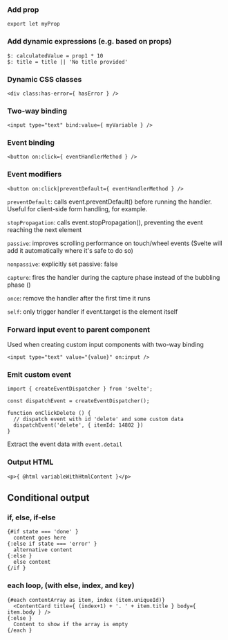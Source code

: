 
### Add prop

`export let myProp`


### Add dynamic expressions (e.g. based on props)
```svelte
$: calculatedValue = prop1 * 10
$: title = title || 'No title provided'
```

### Dynamic CSS classes
```svelte
<div class:has-error={ hasError } />
```

### Two-way binding
```svelte
<input type="text" bind:value={ myVariable } />
```

### Event binding
```svelte
<button on:click={ eventHandlerMethod } />
```

### Event modifiers
```svelte 
<button on:click|preventDefault={ eventHandlerMethod } />
```

`preventDefault`: calls event.preventDefault() before running the handler. Useful for client-side form handling, for example.

`stopPropagation`: calls event.stopPropagation(), preventing the event reaching the next element

`passive`: improves scrolling performance on touch/wheel events (Svelte will add it automatically where it's safe to do so)

`nonpassive`: explicitly set passive: false

`capture`: fires the handler during the capture phase instead of the bubbling phase ()

`once`: remove the handler after the first time it runs

`self`: only trigger handler if event.target is the element itself


### Forward input event to parent component
Used when creating custom input components with two-way binding
```svelte
<input type="text" value="{value}" on:input />
```

### Emit custom event
```svelte
import { createEventDispatcher } from 'svelte';

const dispatchEvent = createEventDispatcher();

function onClickDelete () {
  // dispatch event with id 'delete' and some custom data
  dispatchEvent('delete', { itemId: 14802 })
}
```
Extract the event data with `event.detail`


### Output HTML
```svelte
<p>{ @html variableWithHtmlContent }</p>
```

## Conditional output

### if, else, if-else
```svelte
{#if state === 'done' }
  content goes here
{:else if state === 'error' }
  alternative content
{:else }
  else content
{/if }
```

### each loop, (with else, index, and key)
```svelte
{#each contentArray as item, index (item.uniqueId)}
  <ContentCard title={ (index+1) + '. ' + item.title } body={ item.body } />
{:else }
  Content to show if the array is empty
{/each }
```


